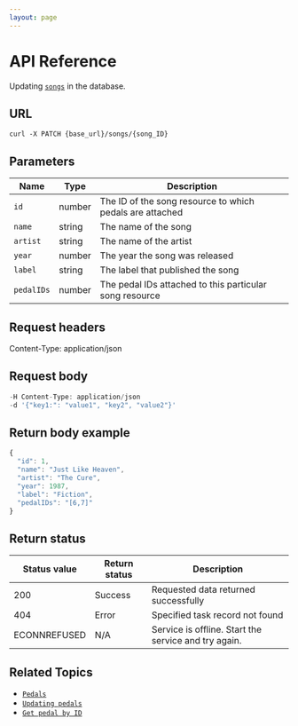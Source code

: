 ```yaml
---
layout: page
---
```


# API Reference

Updating [`songs`](songs.md) in the database.

## URL

```shell
curl -X PATCH {base_url}/songs/{song_ID}
```

## Parameters

| Name | Type | Description |
| ------------- | ----------- | ----------- |
| `id` | number | The ID of the song resource to which pedals are attached |
| `name` | string | The name of the song |
| `artist` | string | The name of the artist |
| `year` | number | The year the song was released |
| `label` | string | The label that published the song |
| `pedalIDs` | number | The pedal IDs attached to this particular song resource |

## Request headers

Content-Type: application/json

## Request body

```js
-H Content-Type: application/json 
-d '{"key1:": "value1", "key2", "value2"}'
```

## Return body example

```js
{
  "id": 1,
  "name": "Just Like Heaven",
  "artist": "The Cure",
  "year": 1987,
  "label": "Fiction",
  "pedalIDs": "[6,7]"
}
```

## Return status

| Status value | Return status | Description |
| ------------- | ----------- | ----------- |
| 200 | Success | Requested data returned successfully |
| 404 | Error | Specified task record not found |
|  ECONNREFUSED | N/A | Service is offline. Start the service and try again. |

## Related Topics

* [`Pedals`](pedals.md)
* [`Updating pedals`](pg-reference-updating-pedals.md)
* [`Get pedal by ID`](pg-reference-get-pedal-by-id.md)
